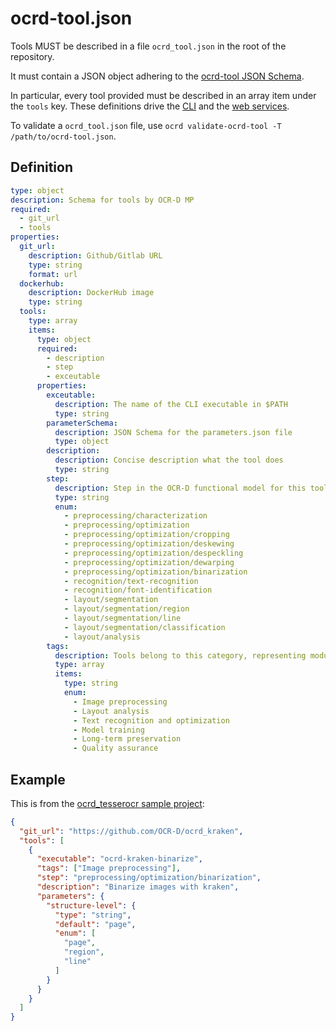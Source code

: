 # ocrd-tool.json

Tools MUST be described in a file `ocrd_tool.json` in the root of the repository.

It must contain a JSON object adhering to the [ocrd-tool JSON Schema](#Definition).

In particular, every tool provided must be described in an array item under the
`tools` key. These definitions drive the [CLI](cli) and the [web
services](swagger).

To validate a `ocrd_tool.json` file, use `ocrd validate-ocrd-tool -T /path/to/ocrd-tool.json`.

## Definition

<!-- Regenerate with 'shinclude -i ocrd_tool.md'. See https://github.com/kba/shinclude -->
<!-- BEGIN-EVAL -w '```yaml' '```' -- cat ./ocrd_tool.schema.yml -->
```yaml
type: object
description: Schema for tools by OCR-D MP
required:
  - git_url
  - tools
properties:
  git_url:
    description: Github/Gitlab URL
    type: string
    format: url
  dockerhub:
    description: DockerHub image
    type: string
  tools:
    type: array
    items:
      type: object
      required:
        - description
        - step
        - exceutable
      properties:
        exceutable:
          description: The name of the CLI executable in $PATH
          type: string
        parameterSchema:
          description: JSON Schema for the parameters.json file
          type: object
        description:
          description: Concise description what the tool does
          type: string
        step:
          description: Step in the OCR-D functional model for this tool
          type: string
          enum:
            - preprocessing/characterization
            - preprocessing/optimization
            - preprocessing/optimization/cropping
            - preprocessing/optimization/deskewing
            - preprocessing/optimization/despeckling
            - preprocessing/optimization/dewarping
            - preprocessing/optimization/binarization
            - recognition/text-recognition
            - recognition/font-identification
            - layout/segmentation
            - layout/segmentation/region
            - layout/segmentation/line
            - layout/segmentation/classification
            - layout/analysis
        tags:
          description: Tools belong to this category, representing modules within the OCR-D project structure
          type: array
          items:
            type: string
            enum:
              - Image preprocessing
              - Layout analysis
              - Text recognition and optimization
              - Model training
              - Long-term preservation
              - Quality assurance
```

<!-- END-EVAL -->

## Example

This is from the [ocrd_tesserocr sample project](https://github.com/OCR-D/ocrd_tesserocr):

<!-- BEGIN-EVAL -w '```json' '```' -- cat ../ocrd_kraken/ocrd-tool.json -->
```json
{
  "git_url": "https://github.com/OCR-D/ocrd_kraken",
  "tools": [
    {
      "executable": "ocrd-kraken-binarize",
      "tags": ["Image preprocessing"],
      "step": "preprocessing/optimization/binarization",
      "description": "Binarize images with kraken",
      "parameters": {
        "structure-level": {
          "type": "string",
          "default": "page",
          "enum": [
            "page",
            "region",
            "line"
          ]
        }
      }
    }
  ]
}
```

<!-- END-EVAL -->


